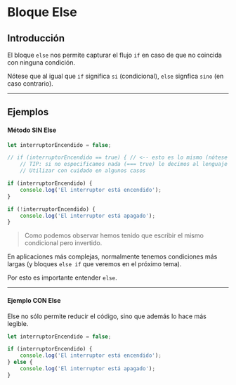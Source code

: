 # Bloque Else

## Introducción

El bloque `else` nos permite capturar el flujo `if` en caso de que no coincida con ninguna condición.

Nótese que al igual que `if` significa `si` (condicional), `else` signfica `sino` (en caso contrario).

---

## Ejemplos

#### Método SIN Else

```js
let interruptorEncendido = false;

// if (interruptorEncendido == true) { // <-- esto es lo mismo (nótese que son == no ===)
    // TIP: si no especificamos nada (=== true) le decimos al lenguaje que compruebe que sea algo.
    // Utilizar con cuidado en algunos casos

if (interruptorEncendido) {
    console.log('El interruptor está encendido');
}

if (!interruptorEncendido) {
    console.log('El interruptor está apagado');
}
```

> Como podemos observar hemos tenido que escribir el mismo condicional pero invertido.

En aplicaciones más complejas, normalmente tenemos condiciones más largas (y bloques `else if` que veremos en el próximo tema).

Por esto es importante entender `else`.

---

#### Ejemplo CON Else

Else no sólo permite reducir el código, sino que además lo hace más legible.

```js
let interruptorEncendido = false;

if (interruptorEncendido) {
    console.log('El interruptor está encendido');
} else {
    console.log('El interruptor está apagado');
}
```
